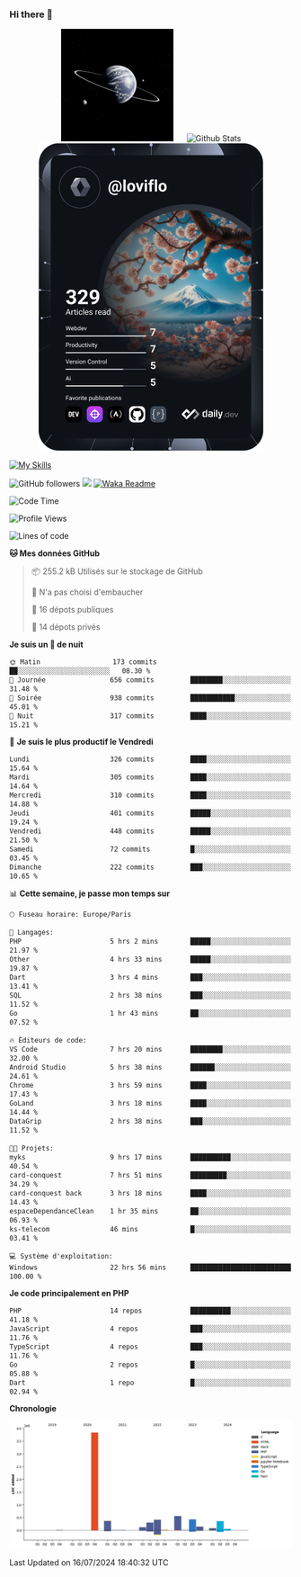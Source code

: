 ### Hi there 👋

<p align="center">
  <img src="https://github.com/Loviflo/Loviflo/blob/main/img/portrait.jpg" alt="Loviflo" height="200" style="margin-right: 20px"/>
  <img src="https://github-readme-stats.vercel.app/api?username=Loviflo&show_icons=true&theme=graywhite" alt="Github Stats" />
  <a href="https://app.daily.dev/loviflo"><img src="https://github.com/loviflo/loviflo/blob/main/devcard.svg" width="400" alt="Loviflo's Dev Card"/></a>
</p>

[![My Skills](https://skillicons.dev/icons?i=php,laravel,symfony,dotnet,cs,nodejs,mysql,postgres,js,ts,html,css,sass,angular,react,electron,docker,webpack,vscode,figma,git,github,gitlab,nginx,postman&perline=5)](https://skillicons.dev)

![GitHub followers](https://img.shields.io/github/followers/Loviflo?label=Follow&style=social)
![](https://visitor-badge.glitch.me/badge?page_id=Loviflo.Loviflo)
[![Waka Readme](https://github.com/Loviflo/Loviflo/actions/workflows/update-stats.yml/badge.svg)](https://github.com/Loviflo/Loviflo/actions/workflows/update-stats.yml)

<!--START_SECTION:waka-->
![Code Time](http://img.shields.io/badge/Code%20Time-2%2C277%20hrs%2055%20mins-blue)

![Profile Views](http://img.shields.io/badge/Vues%20du%20profil-0-blue)

![Lines of code](https://img.shields.io/badge/Depuis%20Hello%20World%2C%20j%27ai%20%C3%A9crit-6.7%20million%20Lignes%20de%20code-blue)

**🐱 Mes données GitHub** 

> 📦 255.2 kB Utilisés sur le stockage de GitHub 
 > 
> 🚫 N'a pas choisi d'embaucher
 > 
> 📜 16 dépots publiques 
 > 
> 🔑 14 dépots privés 
 > 
**Je suis un 🦉 de nuit** 

```text
🌞 Matin                  173 commits         ██░░░░░░░░░░░░░░░░░░░░░░░   08.30 % 
🌆 Journée                656 commits         ████████░░░░░░░░░░░░░░░░░   31.48 % 
🌃 Soirée                 938 commits         ███████████░░░░░░░░░░░░░░   45.01 % 
🌙 Nuit                   317 commits         ████░░░░░░░░░░░░░░░░░░░░░   15.21 % 
```
📅 **Je suis le plus productif le Vendredi** 

```text
Lundi                    326 commits         ████░░░░░░░░░░░░░░░░░░░░░   15.64 % 
Mardi                    305 commits         ████░░░░░░░░░░░░░░░░░░░░░   14.64 % 
Mercredi                 310 commits         ████░░░░░░░░░░░░░░░░░░░░░   14.88 % 
Jeudi                    401 commits         █████░░░░░░░░░░░░░░░░░░░░   19.24 % 
Vendredi                 448 commits         █████░░░░░░░░░░░░░░░░░░░░   21.50 % 
Samedi                   72 commits          █░░░░░░░░░░░░░░░░░░░░░░░░   03.45 % 
Dimanche                 222 commits         ███░░░░░░░░░░░░░░░░░░░░░░   10.65 % 
```


📊 **Cette semaine, je passe mon temps sur** 

```text
🕑︎ Fuseau horaire: Europe/Paris

💬 Langages: 
PHP                      5 hrs 2 mins        █████░░░░░░░░░░░░░░░░░░░░   21.97 % 
Other                    4 hrs 33 mins       █████░░░░░░░░░░░░░░░░░░░░   19.87 % 
Dart                     3 hrs 4 mins        ███░░░░░░░░░░░░░░░░░░░░░░   13.41 % 
SQL                      2 hrs 38 mins       ███░░░░░░░░░░░░░░░░░░░░░░   11.52 % 
Go                       1 hr 43 mins        ██░░░░░░░░░░░░░░░░░░░░░░░   07.52 % 

🔥 Éditeurs de code: 
VS Code                  7 hrs 20 mins       ████████░░░░░░░░░░░░░░░░░   32.00 % 
Android Studio           5 hrs 38 mins       ██████░░░░░░░░░░░░░░░░░░░   24.61 % 
Chrome                   3 hrs 59 mins       ████░░░░░░░░░░░░░░░░░░░░░   17.43 % 
GoLand                   3 hrs 18 mins       ████░░░░░░░░░░░░░░░░░░░░░   14.44 % 
DataGrip                 2 hrs 38 mins       ███░░░░░░░░░░░░░░░░░░░░░░   11.52 % 

🐱‍💻 Projets: 
myks                     9 hrs 17 mins       ██████████░░░░░░░░░░░░░░░   40.54 % 
card-conquest            7 hrs 51 mins       █████████░░░░░░░░░░░░░░░░   34.29 % 
card-conquest back       3 hrs 18 mins       ████░░░░░░░░░░░░░░░░░░░░░   14.43 % 
espaceDependanceClean    1 hr 35 mins        ██░░░░░░░░░░░░░░░░░░░░░░░   06.93 % 
ks-telecom               46 mins             █░░░░░░░░░░░░░░░░░░░░░░░░   03.41 % 

💻 Système d'exploitation: 
Windows                  22 hrs 56 mins      █████████████████████████   100.00 % 
```

**Je code principalement en PHP** 

```text
PHP                      14 repos            ██████████░░░░░░░░░░░░░░░   41.18 % 
JavaScript               4 repos             ███░░░░░░░░░░░░░░░░░░░░░░   11.76 % 
TypeScript               4 repos             ███░░░░░░░░░░░░░░░░░░░░░░   11.76 % 
Go                       2 repos             █░░░░░░░░░░░░░░░░░░░░░░░░   05.88 % 
Dart                     1 repo              █░░░░░░░░░░░░░░░░░░░░░░░░   02.94 % 
```



**Chronologie**

![Lines of Code chart](https://raw.githubusercontent.com/Loviflo/Loviflo/main/assets/bar_graph.png)


 Last Updated on 16/07/2024 18:40:32 UTC
<!--END_SECTION:waka-->
